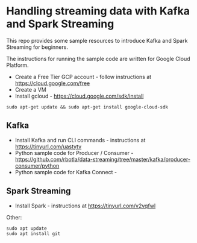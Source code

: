 # Handling streaming data with Kafka and Spark Streaming
This repo provides some sample resources to introduce Kafka and Spark Streaming for beginners.

The instructions for running the sample code are written for Google Cloud Platform.

* Create a Free Tier GCP account - follow instructions at https://cloud.google.com/free
* Create a VM
* Install gcloud - https://cloud.google.com/sdk/install

```
sudo apt-get update && sudo apt-get install google-cloud-sdk
```

## Kafka
* Install Kafka and run CLI commands - instructions at https://tinyurl.com/uastytv
* Python sample code for Producer / Consumer - https://github.com/rbotla/data-streaming/tree/master/kafka/producer-consumer/python
* Python sample code for Kafka Connect - 

## Spark Streaming
* Install Spark - instructions at https://tinyurl.com/v2vqfwl

Other:

```
sudo apt update
sudo apt install git
```

```


```